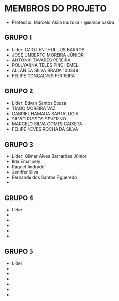MEMBROS DO PROJETO
==================

* Professor: Marcelo Akira Inuzuka - @marceloakira

GRUPO 1
-------
* Líder: CAIO LENTHULLIUS BARROS
* JOSÉ UMBERTO MOREIRA JÚNIOR
* ANTÔNIO TAVARES PEREIRA
* POLLYANNA TELES PINCHEMEL
* ALLAN DA SILVA BRAGA 100349
* FELIPE GONÇALVES FERREIRA


GRUPO 2
-------
* Líder: Edvan Santos Souza
* TIAGO MOREIRA VAZ
* GABRIEL HAMADA SANTALUCIA
* SILVIO PASSOS SEVERINO
* MARCELO SILVA GOMES CAIXETA
* FELIPE NEVES ROCHA DA SILVA

GRUPO 3
-------
* Líder: Gilmar Alves Bernardes Júnior
* Ilda Emanoely
* Raquel Andrade
* Jeniffer Silva
* Fernando dos Santos Figueredo
*


GRUPO 4
-------
* Líder: 
* 
* 
* 
* 
*

GRUPO 5
-------
* Líder: 
* 
* 
* 
* 
*
*
